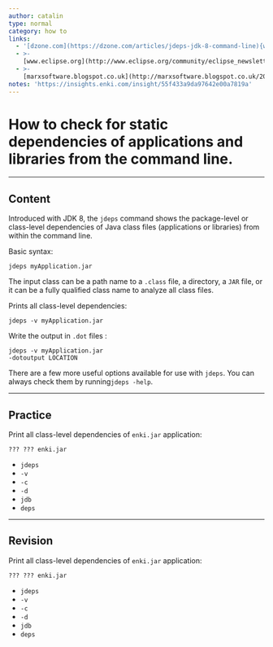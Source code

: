 ```yaml
---
author: catalin
type: normal
category: how to
links:
  - '[dzone.com](https://dzone.com/articles/jdeps-jdk-8-command-line){website}'
  - >-
    [www.eclipse.org](http://www.eclipse.org/community/eclipse_newsletter/2016/february/article3.php){website}
  - >-
    [marxsoftware.blogspot.co.uk](http://marxsoftware.blogspot.co.uk/2014/03/jdeps.html){website}
notes: 'https://insights.enki.com/insight/55f433a9da97642e00a7819a'
---
```


# How to check for static dependencies of applications and libraries from the command line.


---

## Content

Introduced with JDK 8, the `jdeps` command shows the package-level or class-level dependencies of Java class files (applications or libraries) from within the command line.

Basic syntax:

```plain-text
jdeps myApplication.jar 

```

The input class can be a path name to a `.class` file, a directory, a `JAR` file, or it can be a fully qualified class name to analyze all class files. 

Prints all class-level dependencies:

```plain-text
jdeps -v myApplication.jar
```

Write the output in `.dot` files :

```plain-text
jdeps -v myApplication.jar 
-dotoutput LOCATION

```

There are a few more useful options available for use with `jdeps`. You can always check them by running`jdeps -help`.


---

## Practice

Print all class-level dependencies of `enki.jar` application:

```plain-text
??? ??? enki.jar
```

- `jdeps` 
- `-v` 
- `-c` 
- `-d` 
- `jdb` 
- `deps`


---

## Revision

Print all class-level dependencies of `enki.jar` application:

```plain-text
??? ??? enki.jar
```

- `jdeps` 
- `-v` 
- `-c` 
- `-d` 
- `jdb` 
- `deps`
 
